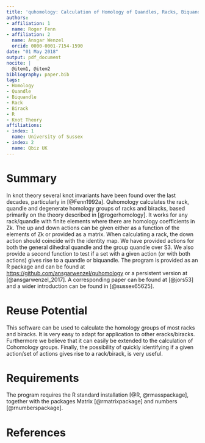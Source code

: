 ```yaml
---
title: 'quhomology: Calculation of Homology of Quandles, Racks, Biquandles and Biracks'
authors:
- affiliation: 1
  name: Roger Fenn
- affiliation: 2
  name: Ansgar Wenzel
  orcid: 0000-0001-7154-1590
date: "01 May 2018"
output: pdf_document
nocite: |
  @item1, @item2
bibliography: paper.bib
tags:
- Homology
- Quandle
- Biquandle
- Rack
- Birack
- R
- Knot Theory
affiliations:
- index: 1
  name: University of Sussex
- index: 2
  name: Qbiz UK
---
```


# Summary

In knot theory several knot invariants have been found over the last decades, particularly in [@Fenn1992a]. Quhomology calculates the rack, quandle and degenerate homology groups of racks and biracks, based primarily on the theory described in [@rogerhomology]. It works for any rack/quandle with finite elements where there are homology coefficients in Zk. The up and down actions can be given either as a function of the elements of Zk or provided as a matrix. When calculating a rack, the down action should coincide with the identity map. We have provided actions for both the general dihedral quandle and the group quandle over S3. We also provide a second function to test if a set with a given action (or with both actions) gives rise to a quandle or biquandle. The program is provided as an R package and can be found at https://github.com/ansgarwenzel/quhomology or a persistent version at [@ansgarwenzel_2017].
A corresponding paper can be found at [@jors53] and a wider introduction can be found in [@sussex65625].

# Reuse Potential

This software can be used to calculate the homology groups of most racks and biracks. It is very easy to adapt for application to other eracks/biracks. Furthermore we believe that it can easily be extended to the calculation of Cohomology groups. Finally, the possibility of quickly identifying if a given action/set of actions gives rise to a rack/birack, is very useful.

# Requirements

The program requires the R standard installation [@R, @rmasspackage], together with the packages Matrix [@rmatrixpackage] and numbers [@rnumberspackage].

# References